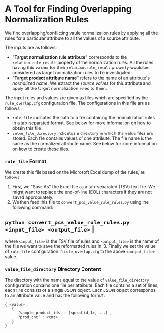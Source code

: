 # A Tool for Finding Overlapping Normalization Rules

We find overlapping/conflicting vaule normalization rules by applying all the rules for a particular attribute to all the values of a source attribute.

The inputs are as follows:

   * "**Target normalization rule attribute**" corresponds to the `relation.rule_result` property of the normalization rules. All the rules having this values for their `relation.rule_result` property would be considered as target normalization rules to be investigated.
   * "**Target product attribute name**" refers to the name of an attribute's *normalized name*. We extract the *source values* for this attribute and apply all the target normalization rules to them.

The input rules and values are given as files which are specified by the `rule_overlap.cfg` configuration file. The configurations in this file are as follows:

   * `rule_file` indicates the path to a file containing the normalization rules in a tab-separated format. See below for more information on how to obtain this file.
   * `value_file_directory` indicates a directory in which the value files are stored. Each file contains values of one attribute. The file name is the same as the normalized attribute name. See below for more information on how to create these files.

### `rule_file` Format

We create this file based on the Microsoft Excel dump of the rules, as follows:

   1. First, we "Save As" the Excel file as a tab-separated (TSV) text file. We might want to replace the end-of-line (EOL) characters if they are not saved appropriately.
   2. We then feed this file to `convert_pcs_value_rule_rules.py` using the following command:

   `python convert_pcs_value_rule_rules.py <input_file> <output_file>` |
   ---------------------------------------------------------------------

   where `<input_file>` is the TSV file of rules and `<output_file>` is the name of the file we want to save the reformatted rules in.
   3. Finally we set the value of `rule_file` configuration in `rule_overlap.cfg` to the above `<output_file>` value.

### `value_file_directory` Directory Content

The directory with the name equal to the value of `value_file_directory` configuration contains one file per attribute. Each file contains a set of lines, each line consists of a single JSON object. Each JSON object corresponds to an attribute value and has the following format:
```
{ <value> :
   {
      'sample_product_ids' : [<prod_id_1>, ...] ,
      'prod_cnt' : <cnt>
   }
}
```
